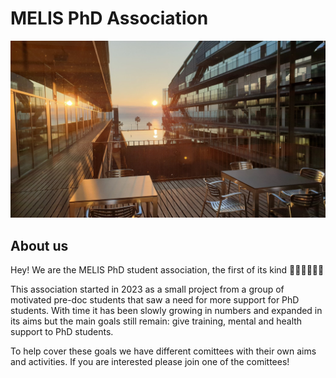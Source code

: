 # MELIS PhD Association

![](assets/images/header.jpg)

## About us

Hey! We are the MELIS PhD student association, the first of its kind 👨🏽‍🎓👩🏻‍🎓

This association started in 2023 as a small project from a group of motivated pre-doc students that saw a need for more support for PhD students. With time it has been slowly growing in numbers and expanded in its aims but the main goals still remain: give training, mental and health support to PhD students.

To help cover these goals we have different comittees with their own aims and activities. If you are interested please join one of the comittees!
